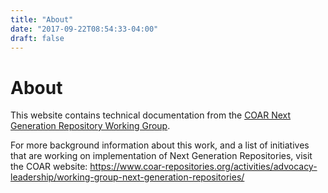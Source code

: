 ```yaml
---
title: "About"
date: "2017-09-22T08:54:33-04:00"
draft: false
---
```


# About

This website contains technical documentation from the [COAR Next Generation Repository Working Group](https://www.coar-repositories.org/activities/advocacy-leadership/working-group-next-generation-repositories/).

For more background information about this work, and a list of initiatives that are working on implementation of Next Generation Repositories, visit the COAR website: https://www.coar-repositories.org/activities/advocacy-leadership/working-group-next-generation-repositories/
